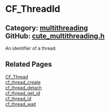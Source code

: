 [//]: # (This file is automatically generated by Cute Framework's docs parser.)
[//]: # (Do not edit this file by hand!)
[//]: # (See: https://github.com/RandyGaul/cute_framework/blob/master/samples/docs_parser.cpp)
[](../header.md ':include')

# CF_ThreadId

Category: [multithreading](/api_reference?id=multithreading)  
GitHub: [cute_multithreading.h](https://github.com/RandyGaul/cute_framework/blob/master/include/cute_multithreading.h)  
---

An identifier of a thread.

## Related Pages

[CF_Thread](/multithreading/cf_thread.md)  
[cf_thread_create](/multithreading/cf_thread_create.md)  
[cf_thread_detach](/multithreading/cf_thread_detach.md)  
[cf_thread_get_id](/multithreading/cf_thread_get_id.md)  
[cf_thread_id](/multithreading/cf_thread_id.md)  
[cf_thread_wait](/multithreading/cf_thread_wait.md)  
